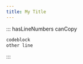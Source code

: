 ```yaml
---
title: My Title
---
```



<!-- Testing initial heading and markdown capabilities

Testing hot reload

Testing **bold** and *em* -->

<!-- ::: tweetHashtags=[blockquote, wow] tweetVia="alpalvipond" tweetUrl="https://baleada.netlify.com"
> Hello
::: -->

<!-- :::
## `G`eneric heading
::: -->
<!-- 

::: type="info"
aside
:::

::: type="warning"
aside
:::

::: type="danger"
aside
:::

::: type="success"
aside
::: -->

<!-- ::: type="info"
aside
::: -->


<!-- ::: tweetUrl="current" canTweet
> blockquote
::: -->

::: hasLineNumbers canCopy
```js
codeblock
other line
```
:::

<!-- ::: summary="summary's"
details
::: -->

<!-- ::: canFilterByQuery canChangeFilterCaseSensitivity
- hello even 0
- hello odd 1
- hello even 2
- hello odd 3
::: -->



<!-- ::: ariaLabel="example grid" canChangeFilterCaseSensitivity
| Baleada | Prose | Grid | Example |
| --- | --- | --- | --- |
| hello even 0 | hello even 0 | hello even 0 | hello even 0 |
| hello odd 1 | hello odd 1 | hello odd 1 | hello odd 1 |
| hello even 2 | hello even 2 | hello even 2 | hello even 2 |
| hello odd 3 | hello odd 3 | hello odd 3 | hello odd 3 |
::: -->

<!-- :::
# Heading
::: -->


<!-- 
:::
1. list item
::: -->

<!-- :::
section
::: -->

<!--
> blockquote

```js
codeblock
```

| Grid |
| --- |
| grid |

# Heading

- list item -->
